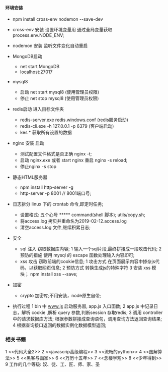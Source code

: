 ####  环境安装

* npm install cross-env nodemon --save-dev
* cross-env 安装  设置环境变量用       通过全局变量获取  process.env.NODE_ENV;
* nodemon   安装  监听文件变化自动重启

* MongoDB启动
    * net start MongoDB
    * localhost:27017

* mysql8
    * 启动  net start mysql8  (使用管理员权限)
    * 停止  net stop mysql8   (使用管理员权限)

* redis启动  进入目标文件夹
    * redis-server.exe redis.windows.conf  (redis服务启动)
    * redis-cli.exe -h 127.0.0.1 -p 6379   (客户端启动)
    * kes * 获取所有设置的数据

* nginx 安装 启动
    * 测试配置文件格式是否正确 nginx -t;
    * 启动 nginx.exe 或者 start nginx  重启 nginx -s reload;
    * 停止nginx -s stop

* 静态HTML服务器
    * npm install http-server -g
    * http-server -p 8001               // 8001端口号;

* 日志拆分 linux 下的 crontab 命令,即定时任务;
    * 设置格式:  五个心号 ***** command(shell 脚本);     utils/copy.sh;
    * 将access.log 拷贝并重命名为2019-02-12.access.log
    * 清空access.log 文件,继续积累日志;

* 安全
    *  sql 注入  窃取数据库内容;
        1 输入一个sql片段,最终拼接成一段攻击代码;
        2 预防的措施  使用 mysql 的 escape 函数处理输入内容即可;
    *  xss 攻击  窃取前端的cookie信息;
        1 攻击方式  在页面展示内容中掺杂js代码，以获取网页信息;
        2 预防方式  转换生成js的特殊字符
        3 安装 xss 模块； npm install xss --save;

* 加密
    *  crypto 加密库;不用安装，node原生自带;

* 执行过程
    1 bin 中 www.js 启动服务器, app.js 入口函数;
    2 app.js 中记录日志，解析 cookie ,解析 query 参数,判断session 存取redis;
    3 调用 controller 中的请求数据库方法; 根据参数拼接成查询语句，调用查询方法返回查询结果;
    4 根据查询接口返回的数据实例化数据模型返回;

### 相关书籍
   1 <<代码大全2>> 
   2 <<javascrip高级编程>>
   3 <<流畅的python>>
   4 <<图解算法>>
   5 <<黑客与画家>>
   6 <<万历十五年>>
   7 <<念楼学短>>
   8 <<少年得到>>
   9 工作的几个等级: 奴、徒、工、匠、师、家、圣
